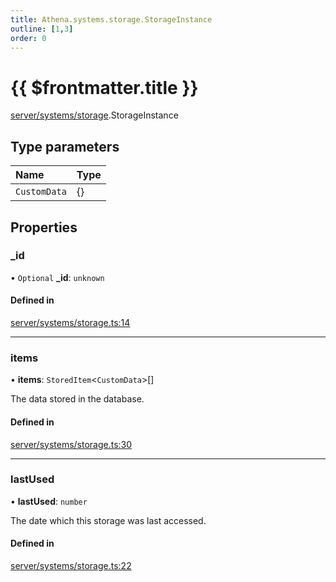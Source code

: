 ```yaml
---
title: Athena.systems.storage.StorageInstance
outline: [1,3]
order: 0
---
```


# {{ $frontmatter.title }}


[server/systems/storage](../modules/server_systems_storage.md).StorageInstance

## Type parameters

| Name | Type |
| :------ | :------ |
| `CustomData` | {} |

## Properties

### \_id

• `Optional` **\_id**: `unknown`

#### Defined in

[server/systems/storage.ts:14](https://github.com/Stuyk/altv-athena/blob/8e03099/src/core/server/systems/storage.ts#L14)

___

### items

• **items**: `StoredItem`<`CustomData`\>[]

The data stored in the database.

#### Defined in

[server/systems/storage.ts:30](https://github.com/Stuyk/altv-athena/blob/8e03099/src/core/server/systems/storage.ts#L30)

___

### lastUsed

• **lastUsed**: `number`

The date which this storage was last accessed.

#### Defined in

[server/systems/storage.ts:22](https://github.com/Stuyk/altv-athena/blob/8e03099/src/core/server/systems/storage.ts#L22)
